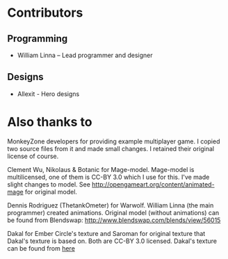 # Contributors #

## Programming ##

- William Linna – Lead programmer and designer

## Designs ##

- Allexit - Hero designs

# Also thanks to #

MonkeyZone developers for providing example multiplayer
game. I copied two source files from it and made small changes. I
retained their original license of course.

Clement Wu, Nikolaus & Botanic for Mage-model. Mage-model
is multilicensed, one of them is CC-BY 3.0 which I use for this. I've
made slight changes to model. See
http://opengameart.org/content/animated-mage for original model.

Dennis Rodriguez (ThetankOmeter) for Warwolf. William Linna (the main programmer)
created animations. Original model (without animations) can be found from Blendswap:
http://www.blendswap.com/blends/view/56015

Dakal for Ember Circle's texture and Saroman for original texture that Dakal's
 texture is based on. Both are CC-BY 3.0 licensed. Dakal's texture can be found
 from [here](http://opengameart.org/node/10483)
